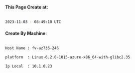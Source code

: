 
   
#### This Page Create at:

```bash

2023-11-03 - 08:49:10 UTC

```

#### Create By Machine:

```bash

Host Name : fv-az735-246

platform  : Linux-6.2.0-1015-azure-x86_64-with-glibc2.35

Ip Local  : 10.1.0.23

```


